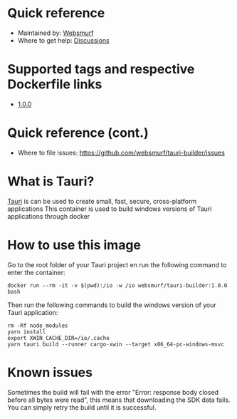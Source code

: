 # Quick reference

* Maintained by: [Websmurf](https://github.com/websmurf)
* Where to get help: [Discussions](https://github.com/websmurf/tauri-builder/discussions)

# Supported tags and respective Dockerfile links

* [1.0.0](https://github.com/websmurf/beanstalkd-docker/blob/main/Dockerfile)

# Quick reference (cont.)

* Where to file issues: https://github.com/websmurf/tauri-builder/issues

# What is Tauri?

[Tauri](https://tauri.app/) is can be used to create small, fast, secure, cross-platform applications
This container is used to build windows versions of Tauri applications through docker

# How to use this image

Go to the root folder of your Tauri project en run the following command to enter the container:

    docker run --rm -it -v $(pwd):/io -w /io websmurf/tauri-builder:1.0.0 bash

Then run the following commands to build the windows version of your Tauri application:

    rm -Rf node_modules
    yarn install
    export XWIN_CACHE_DIR=/io/.cache
    yarn tauri build --runner cargo-xwin --target x86_64-pc-windows-msvc

# Known issues

Sometimes the build will fail with the error "Error: response body closed before all bytes were read", 
this means that downloading the SDK data fails. You can simply retry the build until it is successful.
